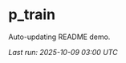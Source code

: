 # p_train

Auto-updating README demo.

<!--START_SECTION:status-->
_Last run: 2025-10-09 03:00 UTC_
<!--END_SECTION:status-->











































































































































































































































































































































































































































































































































































































































































































































































































































































































































































































































































































































































